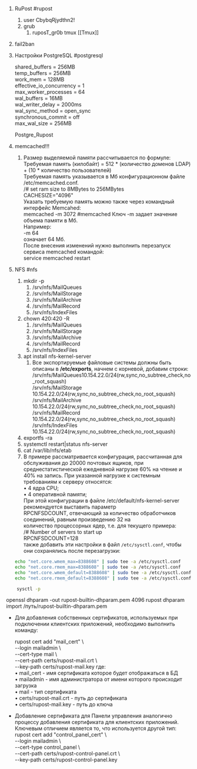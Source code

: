 1. RuPost  #rupost
	1.  user CbybqRjydthn2!
	2. grub
		1. ruposT_gr0b
	tmux [[Tmux]]
	
2. fail2ban
3. Настройки PostgreSQL	#postgresql

	shared_buffers = 256MB  
	temp_buffers = 256MB  
	work_mem = 128MB  
	effective_io_concurrency = 1  
	max_worker_processes = 64  
	wal_buffers = 16MB  
	wal_writer_delay = 2000ms  
	wal_sync_method = open_sync  
	synchronous_commit = off  
	max_wal_size = 256MB
	
	Postgre_Rupost

4.  memcached!!!
	1. Размер выделяемой памяти рассчитывается по формуле: Требуемая память (килобайт) = 512 * (количество доменов LDAP) + (10 *  количество пользователей)  
	Требуемая память указывается в Мб конфигурационном файле /etc/memcached.conf.  
	/# set ram size to 8MBytes to 256MBytes  
	CACHESIZE="4096"  
	Указать требуемую память можно также через командный интерфейс Memcahed:  
	memcached -m 3072  #memcached 
	Ключ -m задает значение объема памяти в Мб.  
	Например:  
	-m 64  
	означает 64 Мб.  
	После внесения изменений нужно выполнить перезапуск сервиса memcached командой:  
	service memcached restart

5. NFS #nfs
	1. mkdir -p
		1. /srv/nfs/MailQueues
		2. /srv/nfs/MailStorage
		3. /srv/nfs/MailArchive
		4. /srv/nfs/MailRecord
		5. /srv/nfs/IndexFiles
	2. chown 420:420 -R
		1. /srv/nfs/MailQueues
		2. /srv/nfs/MailStorage
		3. /srv/nfs/MailArchive
		4. /srv/nfs/MailRecord
		5. /srv/nfs/IndexFiles
	3. apt install nfs-kernel-server
		1. Все экспортируемые файловые системы должны быть описаны в **/etc/exports**, начнем с корневой, добавим строки:
		/srv/nfs/MailQueues10.154.22.0/24(rw,sync,no_subtree_check,no_root_squash)  
		/srv/nfs/MailStorage 10.154.22.0/24(rw,sync,no_subtree_check,no_root_squash)  
		/srv/nfs/MailArchive 10.154.22.0/24(rw,sync,no_subtree_check,no_root_squash)  
		/srv/nfs/MailRecord 10.154.22.0/24(rw,sync,no_subtree_check,no_root_squash)  
		/srv/nfs/IndexFiles 10.154.22.0/24(rw,sync,no_subtree_check,no_root_squash)
	4. exportfs -ra
	5. systemctl restart|status nfs-server
	6. cat /var/lib/nfs/etab
	7. В примере рассматривается конфигурация, рассчитанная для обслуживания до 20000 почтовых ящиков, при среднестатиcтической ежедневной нагрузке 60% на чтение и 40% на запись. При указанной нагрузке к системным требованиям к серверу относятся:  
	• 4 ядра CPU;  
	• 4 оперативной памяти;  
	При этой конфигурации в файле /etc/default/nfs-kernel-server рекомендуется выставить параметр  
	RPCNFSDCOUNT, отвечающий за количество обработчиков соединений, равным произведению 32 на  
	количество процессорных ядер, т.е. для текущего примера:  
	/# Number of servers to start up  
	RPCNFSDCOUNT=128  
	также добавить эти настройки в файл `/etc/sysctl.conf`, чтобы они сохранялись после перезагрузки:
	```sh
	echo "net.core.wmem_max=8388608" | sudo tee -a /etc/sysctl.conf
	echo "net.core.rmem_max=8388608" | sudo tee -a /etc/sysctl.conf 
	echo "net.core.wmem_default=8388608" | sudo tee -a /etc/sysctl.conf
	echo "net.core.rmem_default=8388608" | sudo tee -a /etc/sysctl.conf
	```
	
	
```sh
	sysctl -p
```





openssl dhparam -out rupost-builtin-dhparam.pem 4096
rupost dhparam import /путь/rupost-builtin-dhparam.pem

- Для добавления собственных сертификатов, используемых при подключении клиентских приложений,  необходимо выполнить команду:

	rupost cert add "mail_cert" \  
	--login mailadmin \  
	--cert-type mail \  
	--cert-path certs/rupost-mail.crt \  
	--key-path certs/rupost-mail.key
где:  
• mail_cert - имя сертификата которое будет отображаться в БД  
• mailadmin - имя администратора от имени которого происходит загрузка  
• mail - тип сертификата  
• certs/rupost-mail.crt - путь до сертификата  
• certs/rupost-mail.key - путь до ключа

- Добавление сертификата для Панели управления аналогично процессу добавления сертификата для  клиентских приложений. Ключевым отличием является то, что используется другой тип:
	rupost cert add "control_panel_cert" \  
	--login mailadmin \  
	--cert-type control_panel \  
	--cert-path certs/rupost-control-panel.crt \  
	--key-path certs/rupost-control-panel.key
